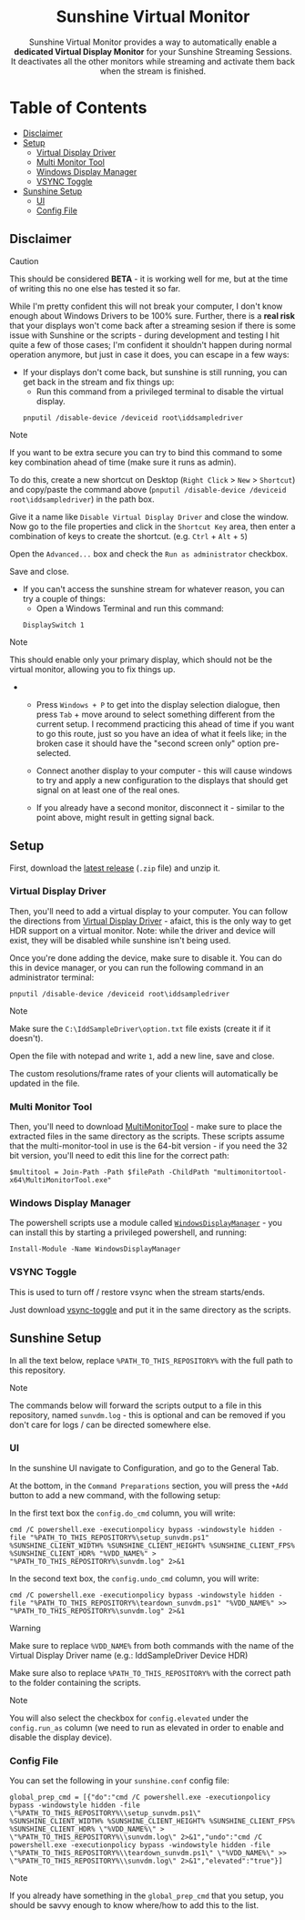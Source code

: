 <h1 align='center'>Sunshine Virtual Monitor</h1>
<p align="center">
    Sunshine Virtual Monitor provides a way to automatically enable a <b>dedicated Virtual Display Monitor</b> for your Sunshine Streaming Sessions.<br>
    It deactivates all the other monitors while streaming and activate them back when the stream is finished.
</p>

# Table of Contents
- [Disclaimer](#disclaimer)
- [Setup](#setup)
    - [Virtual Display Driver](#virtual-display-driver)
    - [Multi Monitor Tool](#multi-monitor-tool)
    - [Windows Display Manager](#windows-display-manager)
    - [VSYNC Toggle](#vsync-toggle)
- [Sunshine Setup](#sunshine-setup)
    - [UI](#ui)
    - [Config File](#config-file)

## Disclaimer

> [!CAUTION]
> This should be considered **BETA** - it is working well for me, but at the time of writing this no one else has tested it so far.

While I'm pretty confident this will not break your computer, I don't know enough about Windows Drivers to be 100% sure.  Further, there is a **real risk** that your displays won't come back after a streaming sesion if there is some issue with Sunshine or the scripts - during development and testing I hit quite a few of those cases; I'm confident it shouldn't happen during normal operation anymore, but just in case it does, you can escape in a few ways:

- If your displays don't come back, but sunshine is still running, you can get back in the stream and fix things up:
    - Run this command from a privileged terminal to disable the virtual display.
    ```batch
    pnputil /disable-device /deviceid root\iddsampledriver
    ```

> [!NOTE]
> If you want to be extra secure you can try to bind this command to some key combination ahead of time (make sure it runs as admin).
>
> To do this, create a new shortcut on Desktop (`Right Click` > `New` > `Shortcut`) and copy/paste the command above (`pnputil /disable-device /deviceid root\iddsampledriver`) in the path box.
>
> Give it a name like `Disable Virtual Display Driver` and close the window. Now go to the file properties and click in the `Shortcut Key` area, then enter a combination of keys to create the shortcut. (e.g. `Ctrl` + `Alt` + `5`)
>
> Open the `Advanced...` box and check the `Run as administrator` checkbox.
>
> Save and close.

- If you can't access the sunshine stream for whatever reason, you can try a couple of things:
    - Open a Windows Terminal and run this command:
    ```batch
    DisplaySwitch 1
    ```

> [!NOTE]
> This should enable only your primary display, which should not be the virtual monitor, allowing you to fix things up.

-
    - Press `Windows + P` to get into the display selection dialogue, then press `Tab` + move around to select something different from the current setup. I recommend practicing this ahead of time if you want to go this route, just so you have an idea of what it feels like; in the broken case it should have the "second screen only" option pre-selected.
    
    - Connect another display to your computer - this will cause windows to try and apply a new configuration to the displays that should get signal on at least one of the real ones.
    
    - If you already have a second monitor, disconnect it - similar to the point above, might result in getting signal back.

## Setup

First, download the [latest release](https://github.com/LeGeRyChEeSe/sunshine-virtual-monitor/releases/latest) (`.zip` file) and unzip it.

### Virtual Display Driver

Then, you'll need to add a virtual display to your computer.  You can follow the directions from [Virtual Display Driver](https://github.com/itsmikethetech/Virtual-Display-Driver?tab=readme-ov-file#virtual-display-driver) - afaict, this is the only way to get HDR support on a virtual monitor.  Note: while the driver and device will exist, they will be disabled while sunshine isn't being used.

Once you're done adding the device, make sure to disable it.  You can do this in device manager, or you can run the following command in an administrator terminal:

```batch
pnputil /disable-device /deviceid root\iddsampledriver
```

> [!NOTE]
> Make sure the `C:\IddSampleDriver\option.txt` file exists (create it if it doesn't).
>
> Open the file with notepad and write `1`, add a new line, save and close.
>
> The custom resolutions/frame rates of your clients will automatically be updated in the file.

### Multi Monitor Tool

Then, you'll need to download [MultiMonitorTool](https://www.nirsoft.net/utils/multi_monitor_tool.html) - make sure to place the extracted files in the same directory as the scripts.  These scripts assume that the multi-monitor-tool in use is the 64-bit version - if you need the 32 bit version, you'll need to edit this line for the correct path:

```batch
$multitool = Join-Path -Path $filePath -ChildPath "multimonitortool-x64\MultiMonitorTool.exe"
```

### Windows Display Manager

The powershell scripts use a module called [`WindowsDisplayManager`](https://github.com/patrick-theprogrammer/WindowsDisplayManager) - you can install this by starting a privileged powershell, and running:

```batch
Install-Module -Name WindowsDisplayManager
```

### VSYNC Toggle

This is used to turn off / restore vsync when the stream starts/ends.

Just download [vsync-toggle](https://github.com/xanderfrangos/vsync-toggle/releases/latest) and put it in the same directory as the scripts.

## Sunshine Setup

In all the text below, replace `%PATH_TO_THIS_REPOSITORY%` with the full path to this repository.

> [!NOTE]
> The commands below will forward the scripts output to a file in this repository, named `sunvdm.log` - this is optional and can be removed if you don't care for logs / can be directed somewhere else.

### UI

In the sunshine UI navigate to Configuration, and go to the General Tab.

At the bottom, in the `Command Preparations` section, you will press the `+Add` button to add a new command, with the following setup:

In the first text box the `config.do_cmd` column, you will write:

```batch
cmd /C powershell.exe -executionpolicy bypass -windowstyle hidden -file "%PATH_TO_THIS_REPOSITORY%\setup_sunvdm.ps1" %SUNSHINE_CLIENT_WIDTH% %SUNSHINE_CLIENT_HEIGHT% %SUNSHINE_CLIENT_FPS% %SUNSHINE_CLIENT_HDR% "%VDD_NAME%" > "%PATH_TO_THIS_REPOSITORY%\sunvdm.log" 2>&1
```

In the second text box, the `config.undo_cmd` column, you will write:

```batch
cmd /C powershell.exe -executionpolicy bypass -windowstyle hidden -file "%PATH_TO_THIS_REPOSITORY%\teardown_sunvdm.ps1" "%VDD_NAME%" >> "%PATH_TO_THIS_REPOSITORY%\sunvdm.log" 2>&1
```

> [!WARNING]
> Make sure to replace `%VDD_NAME%` from both commands with the name of the Virtual Display Driver name (e.g.: IddSampleDriver Device HDR)
>
> Make sure also to replace `%PATH_TO_THIS_REPOSITORY%` with the correct path to the folder containing the scripts.

> [!NOTE]
> You will also select the checkbox for `config.elevated` under the `config.run_as` column (we need to run as elevated in order to enable and disable the display device).

### Config File

You can set the following in your `sunshine.conf` config file:

```batch
global_prep_cmd = [{"do":"cmd /C powershell.exe -executionpolicy bypass -windowstyle hidden -file \"%PATH_TO_THIS_REPOSITORY%\\setup_sunvdm.ps1\" %SUNSHINE_CLIENT_WIDTH% %SUNSHINE_CLIENT_HEIGHT% %SUNSHINE_CLIENT_FPS% %SUNSHINE_CLIENT_HDR% \"%VDD_NAME%\" > \"%PATH_TO_THIS_REPOSITORY%\\sunvdm.log\" 2>&1","undo":"cmd /C powershell.exe -executionpolicy bypass -windowstyle hidden -file \"%PATH_TO_THIS_REPOSITORY%\\teardown_sunvdm.ps1\" \"%VDD_NAME%\" >> \"%PATH_TO_THIS_REPOSITORY%\\sunvdm.log\" 2>&1","elevated":"true"}]
```

> [!NOTE]
> If you already have something in the `global_prep_cmd` that you setup, you should be savvy enough to know where/how to add this to the list.
